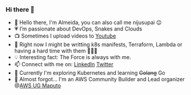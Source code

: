 ### Hi there 👋

- 👋 Hello there, I'm Almeida, you can also call me nijusupai 😉
- 💗 I’m passionate about DevOps, Snakes and Clouds
- 📺 Sometimes I upload videos to [Youtube](https://www.youtube.com/@snakescloudsandbits)
- 🤔 Right now I might be writting k8s manifests, Terraform, Lambda or having a hard time with them 🤦🏾‍♂️ 
- 💡 Interesting fact: The Force is always with me.
- 📫 Connect with me on: [LinkedIn](https://www.linkedin.com/in/almeida-a-5a8105141/) [Twitter](https://twitter.com/nijusupai)  
- 🚀 Currently I'm exploring Kubernetes and learning ~~Golang~~ Go
- 🌱 Almost forgot... I'm an AWS Community Builder and Lead organizer @[AWS UG Maputo](https://www.linkedin.com/company/aws-ug-maputo/)
